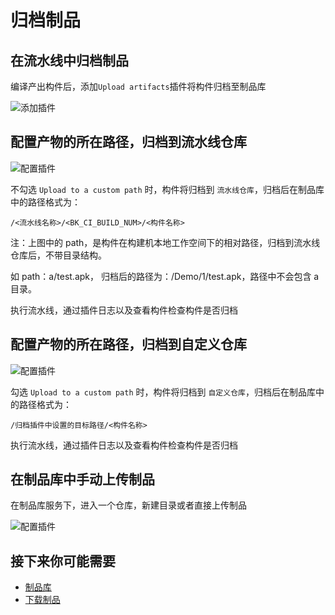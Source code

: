 # 归档制品

## 在流水线中归档制品

编译产出构件后，添加`Upload artifacts`插件将构件归档至制品库

![添加插件](../../assets/artifactory_1.png)

## 配置产物的所在路径，归档到流水线仓库

![配置插件](../../assets/artifactory_2.png)

不勾选 `Upload to a custom path` 时，构件将归档到 `流水线仓库`，归档后在制品库中的路径格式为：
```
/<流水线名称>/<BK_CI_BUILD_NUM>/<构件名称>
```
注：上图中的 path，是构件在构建机本地工作空间下的相对路径，归档到流水线仓库后，不带目录结构。

如 path：a/test.apk， 归档后的路径为：/Demo/1/test.apk，路径中不会包含 a 目录。

执行流水线，通过插件日志以及查看构件检查构件是否归档

## 配置产物的所在路径，归档到自定义仓库

![配置插件](../../assets/artifactory_5.png)

勾选 `Upload to a custom path` 时，构件将归档到 `自定义仓库`，归档后在制品库中的路径格式为：
```
/归档插件中设置的目标路径/<构件名称>
```

执行流水线，通过插件日志以及查看构件检查构件是否归档

## 在制品库中手动上传制品

在制品库服务下，进入一个仓库，新建目录或者直接上传制品

![配置插件](../../assets/artifactory_upload.png)

## 接下来你可能需要

* [制品库](Artifactory.md)
* [下载制品](download.md)


